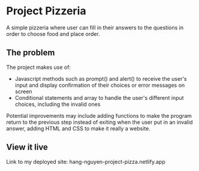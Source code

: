 # Project Pizzeria

A simple pizzeria where user can fill in their answers to the questions in order to choose food and place order. 

## The problem

The project makes use of:
- Javascript methods such as prompt() and alert() to receive the user's input and display confirmation of their choices or error messages on screen
- Conditional statements and array to handle the user's different input choices, including the invalid ones

Potential improvements may include adding functions to make the program return to the previous step instead of exiting when the user put in an invalid answer, adding HTML and CSS to make it really a website.

## View it live

Link to my deployed site: hang-nguyen-project-pizza.netlify.app
